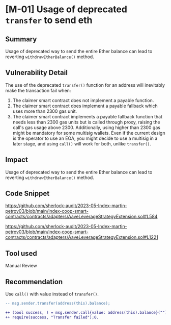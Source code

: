 # [M-01] Usage of deprecated `transfer` to send eth

## Summary

Usage of deprecated way to send the entire Ether balance can lead to reverting `withdrawEtherBalance()` method.

## Vulnerability Detail

The use of the deprecated `transfer()` function for an address will inevitably make the transaction fail when:

1. The claimer smart contract does not implement a payable function.
2. The claimer smart contract does implement a payable fallback which uses more than 2300 gas unit.
3. The claimer smart contract implements a payable fallback function that needs less than 2300 gas units but is called through proxy, raising the call's gas usage above 2300. Additionally, using higher than 2300 gas might be mandatory for some multisig wallets. Even if the current design is the operator to use an EOA, you might decide to use a multisig in a later stage, and using `call()` will work for both, unlike `transfer()`.

## Impact

Usage of deprecated way to send the entire Ether balance can lead to reverting `withdrawEtherBalance()` method.

## Code Snippet

https://github.com/sherlock-audit/2023-05-Index-martin-petrov03/blob/main/index-coop-smart-contracts/contracts/adapters/AaveLeverageStrategyExtension.sol#L584

https://github.com/sherlock-audit/2023-05-Index-martin-petrov03/blob/main/index-coop-smart-contracts/contracts/adapters/AaveLeverageStrategyExtension.sol#L1221

## Tool used

Manual Review

## Recommendation

Use `call()` with value instead of `transfer()`.

```diff
-- msg.sender.transfer(address(this).balance);

++ (bool success, ) = msg.sender.call{value: address(this).balance}("");
++ require(success, "Transfer failed");0.
```
